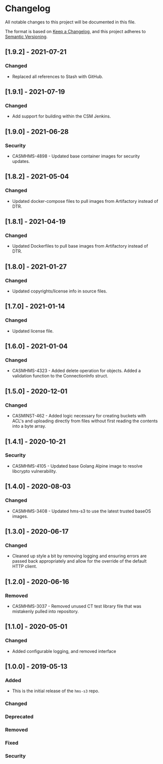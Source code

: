 # Changelog

All notable changes to this project will be documented in this file.

The format is based on [Keep a Changelog](https://keepachangelog.com/en/1.0.0/),
and this project adheres to [Semantic Versioning](https://semver.org/spec/v2.0.0.html).

## [1.9.2] - 2021-07-21

### Changed

- Replaced all references to Stash with GitHub.

## [1.9.1] - 2021-07-19

### Changed

- Add support for building within the CSM Jenkins.

## [1.9.0] - 2021-06-28

### Security

- CASMHMS-4898 - Updated base container images for security updates.

## [1.8.2] - 2021-05-04

### Changed

- Updated docker-compose files to pull images from Artifactory instead of DTR.

## [1.8.1] - 2021-04-19

### Changed

- Updated Dockerfiles to pull base images from Artifactory instead of DTR.

## [1.8.0] - 2021-01-27

### Changed

- Updated copyrights/license info in source files.

## [1.7.0] - 2021-01-14

### Changed

- Updated license file.

## [1.6.0] - 2021-01-04

### Changed

- CASMHMS-4323 - Added delete operation for objects. Added a validation function to the ConnectionInfo struct.

## [1.5.0] - 2020-12-01

### Changed

- CASMINST-462 - Added logic necessary for creating buckets with ACL's and uploading directly from files without first reading the contents into a byte array.

## [1.4.1] - 2020-10-21

### Security

- CASMHMS-4105 - Updated base Golang Alpine image to resolve libcrypto vulnerability.

## [1.4.0] - 2020-08-03

### Changed

- CASMHMS-3408 - Updated hms-s3 to use the latest trusted baseOS images.

## [1.3.0] - 2020-06-17

### Changed

- Cleaned up style a bit by removing logging and ensuring errors are passed back appropriately and allow for the override of the default HTTP client.

## [1.2.0] - 2020-06-16

### Removed

- CASMHMS-3037 - Removed unused CT test library file that was mistakenly pulled into repository.

## [1.1.0] - 2020-05-01

### Changed

- Added configurable logging, and removed interface

## [1.0.0] - 2019-05-13

### Added

- This is the initial release of the `hms-s3` repo.

### Changed

### Deprecated

### Removed

### Fixed

### Security

